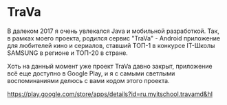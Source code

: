 # TraVa

В далеком 2017 я очень увлекался Java и мобильной разработкой. 
Так, в рамках моего проекта, родился сервис "TraVa" - Android приложение для любителей кино и сериалов, 
ставший ТОП-1 в конкурсе IT-Школы SAMSUNG в регионе и ТОП-20 в стране.

Хоть на данный момент уже проект TraVa давно закрыт, приложение всё еще доступно в Google Play, 
и я с самыми светлыми воспоминаниями делюсь с вами кодом этого проекта.

https://play.google.com/store/apps/details?id=ru.myitschool.travamd&hl
